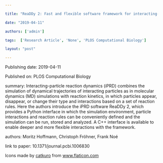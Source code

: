 ---
title: "ReaDDy 2: Fast and flexible software framework for interacting-particle reaction dynamics"
date: "2019-04-11"
authors: ['admin']
tags:  ['Research Article', 'None', 'PLOS Computational Biology']
layout: "post"
---
Publishing date: 2019-04-11

Published on: PLOS Computational Biology

summary: Interacting-particle reaction dynamics (iPRD) combines the simulation of dynamical trajectories of interacting particles as in molecular dynamics (MD) simulations with reaction kinetics, in which particles appear, disappear, or change their type and interactions based on a set of reaction rules. Here the authors introduce the iPRD software ReaDDy 2, which provides a Python interface in which the simulation environment, particle interactions and reaction rules can be conveniently defined and the simulation can be run, stored and analyzed. A C++ interface is available to enable deeper and more flexible interactions with the framework. 

authors: Moritz Hoffmann, Christoph Fröhner, Frank Noé

link to paper: 10.1371/journal.pcbi.1006830

Icons made by <a href="https://www.flaticon.com/free-icon/bookshelves_3576884" title="catkuro">catkuro</a> from <a href="https://www.flaticon.com/" title="Flaticon"> www.flaticon.com</a>